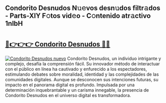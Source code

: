 ## Condorito Desnudos N𝚞𝚎vos desn𝚞dos filtr𝚊dos - Parts-XlY F𝚘tos vid𝚎o - C𝚘ntenido atr𝚊ctivo 1nlbH

# <h2><a href="http://mb9ih8.tromn.icu/?c=Condorito+Desnudos">🔗👉👉👉 Condorito Desnudos 🔗🔗</a></h2>

[![Condorito Desnudos nuevo](https://i.imgur.com/pEAQMta.gif)](http://mb9ih8.tromn.icu/?c=Condorito+Desnudos)
Condorito Desnudos, un individuo intrigante y complejo, desafía la comprensión fácil. Su innovador método de interactuar con el público en línea ha cautivado y enfurecido a los espectadores, estimulando debates sobre moralidad, identidad y las complejidades de las comunidades digitales. Aunque se desconocen sus intenciones futuras, su impacto en el panorama digital es profundo. Impulsada por una determinación inquebrantable y un carisma innegable, la presencia de Condorito Desnudos en el universo digital es transformadora.
